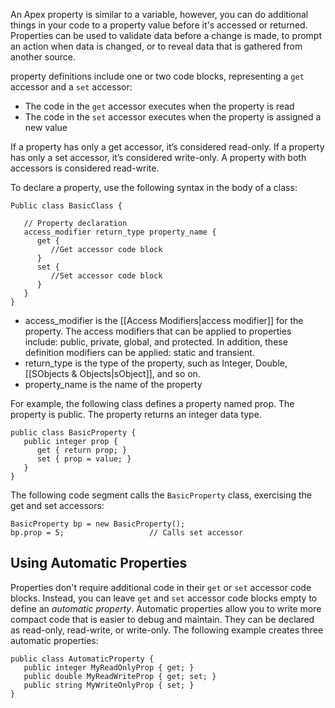 An Apex property is similar to a variable, however, you can do additional things in your code to a property value before it's accessed or returned. Properties can be used to validate data before a change is made, to prompt an action when data is changed, or to reveal data that is gathered from another source. 

property definitions include one or two code blocks, representing a `get` accessor and a `set` accessor:
- The code in the `get` accessor executes when the property is read
- The code in the `set` accessor executes when the property is assigned a new value 

If a property has only a get accessor, it’s considered read-only. If a property has only a set accessor, it’s considered write-only. A property with both accessors is considered read-write.

To declare a property, use the following syntax in the body of a class:

```apex
Public class BasicClass {

   // Property declaration
   access_modifier return_type property_name {
      get {
         //Get accessor code block
      }
      set {
         //Set accessor code block
      }
   } 
}
```
- access_modifier is the [[Access Modifiers|access modifier]] for the property. The access modifiers that can be applied to properties include: public, private, global, and protected. In addition, these definition modifiers can be applied: static and transient.
- return_type is the type of the property, such as Integer, Double, [[SObjects & Objects|sObject]], and so on.
- property_name is the name of the property

For example, the following class defines a property named prop. The property is public. The property returns an integer data type.

```apex
public class BasicProperty {
   public integer prop {
      get { return prop; }
      set { prop = value; }
   }
}
```

The following code segment calls the `BasicProperty` class, exercising the get and set accessors:

```apex
BasicProperty bp = new BasicProperty();
bp.prop = 5;                   // Calls set accessor
```


## Using Automatic Properties
Properties don't require additional code in their `get` or `set` accessor code blocks. Instead, you can leave `get` and `set` accessor code blocks empty to define an *automatic property*. Automatic properties allow you to write more compact code that is easier to debug and maintain. They can be declared as read-only, read-write, or write-only. The following example creates three automatic properties:
```apex
public class AutomaticProperty {
   public integer MyReadOnlyProp { get; }
   public double MyReadWriteProp { get; set; }
   public string MyWriteOnlyProp { set; }
}
```


